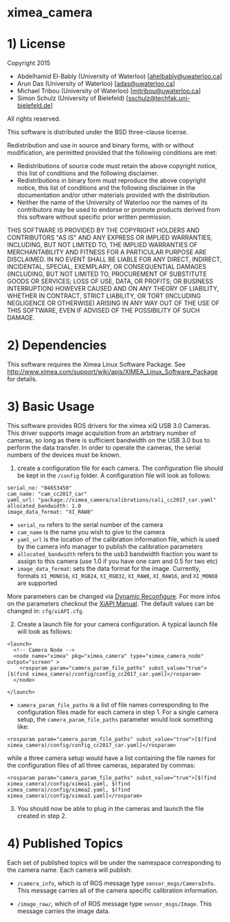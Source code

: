 # ximea_camera

# 1) License

Copyright 2015  

* Abdelhamid El-Bably (University of Waterloo) [ahelbably@uwaterloo.ca]
* Arun Das (University of Waterloo) [adas@uwaterloo.ca]
* Michael Tribou (University of Waterloo) [mjtribou@uwaterloo.ca]
* Simon Schulz (University of Bielefeld) [sschulz@techfak.uni-bielefeld.de]

All rights reserved.

This software is distributed under the BSD three-clause license.

Redistribution and use in source and binary forms, with or without
modification, are permitted provided that the following conditions are met:
* Redistributions of source code must retain the above copyright
notice, this list of conditions and the following disclaimer.
* Redistributions in binary form must reproduce the above copyright
notice, this list of conditions and the following disclaimer in the
documentation and/or other materials provided with the distribution.
* Neither the name of the University of Waterloo nor the
names of its contributors may be used to endorse or promote products
derived from this software without specific prior written permission.

THIS SOFTWARE IS PROVIDED BY THE COPYRIGHT HOLDERS AND CONTRIBUTORS "AS IS" AND
ANY EXPRESS OR IMPLIED WARRANTIES, INCLUDING, BUT NOT LIMITED TO, THE IMPLIED
WARRANTIES OF MERCHANTABILITY AND FITNESS FOR A PARTICULAR PURPOSE ARE
DISCLAIMED. IN NO EVENT SHALL <COPYRIGHT HOLDER> BE LIABLE FOR ANY
DIRECT, INDIRECT, INCIDENTAL, SPECIAL, EXEMPLARY, OR CONSEQUENTIAL DAMAGES
(INCLUDING, BUT NOT LIMITED TO, PROCUREMENT OF SUBSTITUTE GOODS OR SERVICES;
LOSS OF USE, DATA, OR PROFITS; OR BUSINESS INTERRUPTION) HOWEVER CAUSED AND
ON ANY THEORY OF LIABILITY, WHETHER IN CONTRACT, STRICT LIABILITY, OR TORT
(INCLUDING NEGLIGENCE OR OTHERWISE) ARISING IN ANY WAY OUT OF THE USE OF THIS
SOFTWARE, EVEN IF ADVISED OF THE POSSIBILITY OF SUCH DAMAGE.

# 2) Dependencies

This software requires the Ximea Linux Software Package.  See http://www.ximea.com/support/wiki/apis/XIMEA_Linux_Software_Package for details.

# 3) Basic Usage

This software provides ROS drivers for the ximea xiQ USB 3.0 Cameras.  This driver supports image acquisition from an arbitrary number of cameras, so long as there is sufficient bandwidth on the USB 3.0 bus to perform the data transfer. In order to operate the cameras, the serial numbers of the devices must be known.

1) create a configuration file for each camera.  The configuration file should be kept in the `/config` folder.  A configuration file will look as follows:

```
serial_no: "04653450"
cam_name: "cam_cc2017_car"
yaml_url: "package://ximea_camera/calibrations/cali_cc2017_car.yaml"
allocated_bandwidth: 1.0
image_data_format: "XI_RAW8"
```
* `serial_no` refers to the serial number of the camera
* `cam_name` is the name you wish to give to the camera
* `yaml_url` is the location of the calibration information file, which is used by the camera info manager to publish the calibration parameters
* `allocated_bandwidth` refers to the usb3 bandwidth fraction you want to assign to this camera (use 1.0 if you have one cam and 0.5 for two etc)
* `image_data_format`: sets the data format for the image. Currently, formats `XI_MONO16`, `XI_RGB24`, `XI_RGB32`, `XI_RAW8`, `XI_RAW16`, and `XI_MONO8` are supported   

More parameters can be changed via [Dynamic Reconfigure](http://wiki.ros.org/dynamic_reconfigure). For more infos on the parameters checkout the [XiAPI Manual](http://www.ximea.com/support/wiki/apis/XiAPI_Manual). The default values can be changed in: `cfg/xiAPI.cfg`.



2) Create a launch file for your camera configuration.  A typical launch file will look as follows:

```
<launch>
  <!-- Camera Node -->
  <node name="ximea" pkg="ximea_camera" type="ximea_camera_node" output="screen" >
    <rosparam param="camera_param_file_paths" subst_value="true">[$(find ximea_camera)/config/config_cc2017_car.yaml]</rosparam>
  </node>

</launch>
```
* `camera_param_file_paths` is a list of file names corresponding to the configuration files made for each camera in step 1.  For a single camera setup, the `camera_param_file_paths` parameter would look something like:

```
<rosparam param="camera_param_file_paths" subst_value="true">[$(find ximea_camera)/config/config_cc2017_car.yaml]</rosparam>
```

while a three camera setup would have a list containing the file names for the configuration files of all three cameras, separated by commas:

```
<rosparam param="camera_param_file_paths" subst_value="true">[$(find ximea_camera)/config/ximea1.yaml, $(find ximea_camera)/config/ximea2.yaml, $(find ximea_camera)/config/ximea3.yaml]</rosparam>
```

3) You should now be able to plug in the cameras and launch the file created in step 2.

# 4) Published Topics

Each set of published topics will be under the namespace corresponding to the camera name. Each camera will publish:

* `/camera_info`, which is of ROS message type `sensor_msgs/CameraInfo`. This message carries all of the camera specific calibration information.

* `/image_raw/`, which of of ROS message type `sensor_msgs/Image`.  This message carries the image data.  
